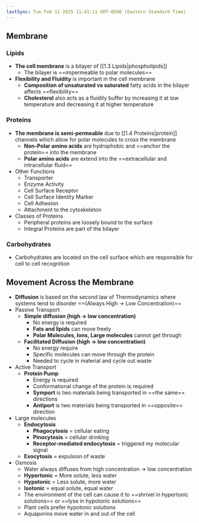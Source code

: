 ```yaml
---
lastSync: Tue Feb 11 2025 11:41:11 GMT-0500 (Eastern Standard Time)
---
```

## Membrane
### Lipids
- **The cell membrane** is a bilayer of [[1.3 Lipids|phospholipids]]
	- The bilayer is ==impermeable to polar molecules==
- **Flexibility and Fluidity** is important in the cell membrane
	- **Composition of unsaturated vs saturated** fatty acids in the bilayer affects ==flexibility==
	- **Cholesterol** also acts as a fluidity buffer by increasing it at low temperature and decreasing it at higher temperature
### Proteins
- **The membrane is semi-permeable** due to [[1.4 Proteins|protein]] channels which allow for polar molecules to cross the membrane
	- **Non-Polar amino acids** are hydrophobic and ==anchor the protein== into the membrane
	- **Polar amino acids** are extend into the ==extracellular and intracellular fluid==
- Other Functions
	- Transporter
	- Enzyme Activity
	- Cell Surface Receptor
	- Cell Surface Identity Marker
	- Cell Adhesion
	- Attachment to the cytoskeleton
- Classes of Proteins
	- Peripheral proteins are loosely bound to the surface
	- Integral Proteins are part of the bilayer
### Carbohydrates
- Carbohydrates are located on the cell surface which are responsible for cell to cell recognition
## Movement Across the Membrane
- **Diffusion** is based on the second law of Thermodynamics where systems tend to disorder ==(Always High → Low Concentration)==
- Passive Transport
	- **Simple diffusion (high → low concentration)**
		- No energy is required
		- **Fats and lipids** can move freely
		- **Polar Molecules, Ions, Large molecules** cannot get through
	- **Facilitated Diffusion (high → low concentration)**
		- No energy require
		- Specific molecules can move through the protein
		- Needed to cycle in material and cycle out waste
- Active Transport
	- **Protein Pump**
		- Energy is required
		- Conformational change of the protein is required
		- **Symport** is two materials being transported in ==the same== directions
		- **Antiport** is two materials being transported in ==opposite== direction
- Large molecules
	- **Endocytosis**
		- **Phagocytosis** = cellular eating
		- **Pinocytosis** = cellular drinking
		- **Receptor-mediated endocytosis** = triggered my molecular signal
	- **Exocytosis** = expulsion of waste
- Osmosis
	- Water always diffuses from high concentration → low concentration
	- **Hypertonic** = More solute, less water
	- **Hypotonic** = Less solute, more water
	- **Isotonic** = equal solute, equal water
	- The environment of the cell can cause it to ==shrivel in hypertonic solutions== or ==lyse in hypotonic solutions==
	- Plant cells prefer hypotonic solutions
	- Aquaporins move water in and out of the cell